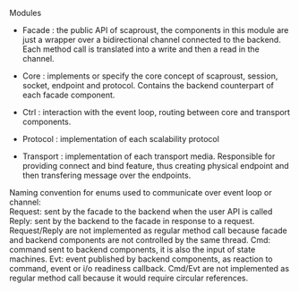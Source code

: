 Modules

- Facade : the public API of scaproust, the components in this module are just a wrapper over a bidirectional channel connected to the backend. Each method call is translated into a write and then a read in the channel.  

- Core : implements or specify the core concept of scaproust, session, socket, endpoint and protocol. Contains the backend counterpart of each facade component.

- Ctrl : interaction with the event loop, routing between core and transport components.

- Protocol : implementation of each scalability protocol

- Transport : implementation of each transport media. Responsible for providing connect and bind feature, thus creating physical endpoint and then transfering message over the endpoints.

Naming convention for enums used to communicate over event loop or channel:  
Request: sent by the facade to the backend when the user API is called
Reply: sent by the backend to the facade in response to a request.
Request/Reply are not implemented as regular method call because facade and backend components are not controlled by the same thread.
Cmd: command sent to backend components, it is also the input of state machines.
Evt: event published by backend components, as reaction to command, event or i/o readiness callback.
Cmd/Evt are not implemented as regular method call because it would require circular references.
